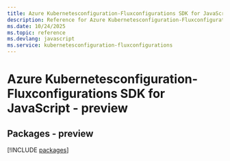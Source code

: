 ```yaml
---
title: Azure Kubernetesconfiguration-Fluxconfigurations SDK for JavaScript
description: Reference for Azure Kubernetesconfiguration-Fluxconfigurations SDK for JavaScript
ms.date: 10/24/2025
ms.topic: reference
ms.devlang: javascript
ms.service: kubernetesconfiguration-fluxconfigurations
---
```

# Azure Kubernetesconfiguration-Fluxconfigurations SDK for JavaScript - preview
## Packages - preview
[!INCLUDE [packages](kubernetesconfiguration-fluxconfigurations-index.md)]